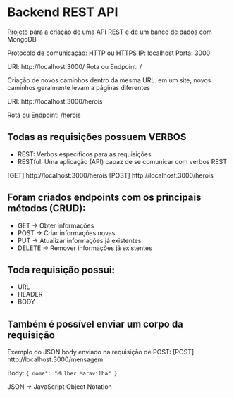 # Backend REST API

Projeto para a criação de uma API REST e de um banco de dados com MongoDB

Protocolo de comunicação: HTTP ou HTTPS IP: localhost Porta: 3000

URI: http://localhost:3000/ Rota ou Endpoint: /

Criação de novos caminhos dentro da mesma URL. em um site, novos caminhos geralmente levam a páginas diferentes

URI: http://localhost:3000/herois

Rota ou Endpoint: /herois

## Todas as requisições possuem VERBOS
- REST: Verbos específicos para as requisições
- RESTful: Uma aplicação (API) capaz de se comunicar com verbos REST

[GET] http://localhost:3000/herois
[POST] http://localhost:3000/herois

## Foram criados endpoints com os principais métodos (CRUD):
- GET -> Obter informações 
- POST -> Criar informações novas 
- PUT -> Atualizar informações já existentes 
- DELETE -> Remover informações já existentes

## Toda requisição possui: 
- URL 
- HEADER 
- BODY

## Também é possível enviar um corpo da requisição

Exemplo do JSON body enviado na requisição de POST:
[POST] http://localhost:3000/mensagem

Body: 
`{
    nome": "Mulher Maravilha"
}`

JSON -> JavaScript Object Notation
